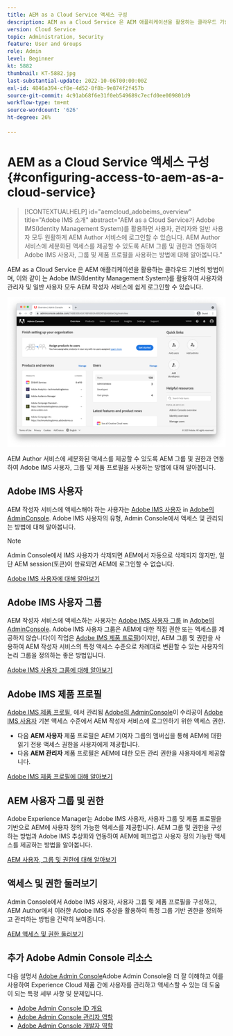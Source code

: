 ```yaml
---
title: AEM as a Cloud Service 액세스 구성
description: AEM as a Cloud Service 은 AEM 애플리케이션을 활용하는 클라우드 기반의 방법이며, 이와 같이 는 Adobe IMS(Identity Management System)를 활용하여 사용자와 관리자 및 일반 사용자 모두를 AEM 작성자 서비스에 쉽게 로그인할 수 있도록 합니다. Adobe IMS 사용자, 사용자 그룹 및 제품 프로필을 AEM 그룹 및 권한과 함께 사용하여 AEM 작성자에 대한 특정 액세스 권한을 제공하는 방법을 알아봅니다.
version: Cloud Service
topic: Administration, Security
feature: User and Groups
role: Admin
level: Beginner
kt: 5882
thumbnail: KT-5882.jpg
last-substantial-update: 2022-10-06T00:00:00Z
exl-id: 4846a394-cf8e-4d52-8f8b-9e874f2f457b
source-git-commit: 4c91ab68f6e31f0eb549689c7ecfd0ee009801d9
workflow-type: tm+mt
source-wordcount: '626'
ht-degree: 26%

---
```


# AEM as a Cloud Service 액세스 구성 {#configuring-access-to-aem-as-a-cloud-service}

>[!CONTEXTUALHELP]
>id="aemcloud_adobeims_overview"
>title="Adobe IMS 소개"
>abstract="AEM as a Cloud Service가 Adobe IMS(Identity Management System)를 활용하면 사용자, 관리자와 일반 사용자 모두 원활하게 AEM Author 서비스에 로그인할 수 있습니다. AEM Author 서비스에 세분화된 액세스를 제공할 수 있도록 AEM 그룹 및 권한과 연동하여 Adobe IMS 사용자, 그룹 및 제품 프로필을 사용하는 방법에 대해 알아봅니다."

AEM as a Cloud Service 은 AEM 애플리케이션을 활용하는 클라우드 기반의 방법이며, 이와 같이 는 Adobe IMS(Identity Management System)를 활용하여 사용자와 관리자 및 일반 사용자 모두 AEM 작성자 서비스에 쉽게 로그인할 수 있습니다.

![Adobe Admin Console](./assets/hero.png)

AEM Author 서비스에 세분화된 액세스를 제공할 수 있도록 AEM 그룹 및 권한과 연동하여 Adobe IMS 사용자, 그룹 및 제품 프로필을 사용하는 방법에 대해 알아봅니다.

## Adobe IMS 사용자

AEM 작성자 서비스에 액세스해야 하는 사용자는 [Adobe IMS 사용자](https://helpx.adobe.com/kr/enterprise/using/set-up-identity.html) in [Adobe의 AdminConsole](https://adminconsole.adobe.com). Adobe IMS 사용자의 유형, Admin Console에서 액세스 및 관리되는 방법에 대해 알아봅니다.

>[!NOTE]
>
>Admin Console에서 IMS 사용자가 삭제되면 AEM에서 자동으로 삭제되지 않지만, 일단 AEM session(토큰)이 만료되면 AEM에 로그인할 수 없습니다.


[Adobe IMS 사용자에 대해 알아보기](./adobe-ims-users.md)

## Adobe IMS 사용자 그룹

AEM 작성자 서비스에 액세스하는 사용자는 [Adobe IMS 사용자 그룹](https://helpx.adobe.com/kr/enterprise/using/user-groups.html) in [Adobe의 AdminConsole](https://adminconsole.adobe.com). Adobe IMS 사용자 그룹은 AEM에 대한 직접 권한 또는 액세스를 제공하지 않습니다(이 작업은 [Adobe IMS 제품 프로필](#adobe-ims-product-profiles))이지만, AEM 그룹 및 권한을 사용하여 AEM 작성자 서비스의 특정 액세스 수준으로 차례대로 변환할 수 있는 사용자의 논리 그룹을 정의하는 좋은 방법입니다.

[Adobe IMS 사용자 그룹에 대해 알아보기](./adobe-ims-user-groups.md)

## Adobe IMS 제품 프로필

[Adobe IMS 제품 프로필](https://helpx.adobe.com/enterprise/using/manage-permissions-and-roles.html), 에서 관리됨 [Adobe의 AdminConsole](https://adminconsole.adobe.com)이 수리공이 [Adobe IMS 사용자](#adobe-ims-users) 기본 액세스 수준에서 AEM 작성자 서비스에 로그인하기 위한 액세스 권한.

+ 다음 __AEM 사용자__ 제품 프로필은 AEM 기여자 그룹의 멤버십을 통해 AEM에 대한 읽기 전용 액세스 권한을 사용자에게 제공합니다.
+ 다음 __AEM 관리자__ 제품 프로필은 AEM에 대한 모든 관리 권한을 사용자에게 제공합니다.

[Adobe IMS 제품 프로필에 대해 알아보기](./adobe-ims-product-profiles.md)

## AEM 사용자 그룹 및 권한

Adobe Experience Manager는 Adobe IMS 사용자, 사용자 그룹 및 제품 프로필을 기반으로 AEM에 사용자 정의 가능한 액세스를 제공합니다. AEM 그룹 및 권한을 구성하는 방법과 Adobe IMS 추상화와 연동하여 AEM에 매끄럽고 사용자 정의 가능한 액세스를 제공하는 방법을 알아봅니다.

[AEM 사용자, 그룹 및 권한에 대해 알아보기](./aem-users-groups-and-permissions.md)

## 액세스 및 권한 둘러보기

Admin Console에서 Adobe IMS 사용자, 사용자 그룹 및 제품 프로필을 구성하고, AEM Author에서 이러한 Adobe IMS 추상을 활용하여 특정 그룹 기반 권한을 정의하고 관리하는 방법을 간략히 보여줍니다.

[AEM 액세스 및 권한 둘러보기](./walk-through.md)

## 추가 Adobe Admin Console 리소스

다음 설명서 [Adobe Admin Console](https://adminconsole.adobe.com)Adobe Admin Console을 더 잘 이해하고 이를 사용하여 Experience Cloud 제품 간에 사용자를 관리하고 액세스할 수 있는 데 도움이 되는 특정 세부 사항 및 문제입니다.

+ [Adobe Admin Console ID 개요](https://helpx.adobe.com/kr/enterprise/using/identity.html)
+ [Adobe Admin Console 관리자 역할](https://helpx.adobe.com/enterprise/using/admin-roles.html)
+ [Adobe Admin Console 개발자 역할](https://helpx.adobe.com/enterprise/using/manage-developers.html)
